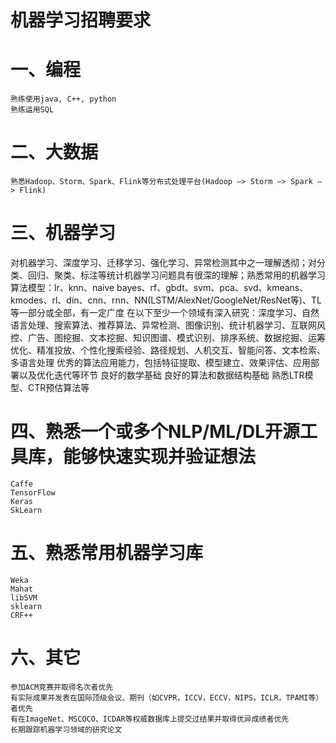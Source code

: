 # 机器学习招聘要求
# 一、编程
    熟练使用java, C++, python
    熟练运用SQL
# 二、大数据
    熟悉Hadoop、Storm、Spark、Flink等分布式处理平台(Hadoop —> Storm —> Spark —> Flink)
# 三、机器学习
对机器学习、深度学习、迁移学习、强化学习、异常检测其中之一理解透彻；对分类、回归、聚类、标注等统计机器学习问题具有很深的理解；熟悉常用的机器学习算法模型：lr、knn、naive bayes、rf、gbdt、svm、pca、svd、kmeans、kmodes、rl、din、cnn、rnn、NN(LSTM/AlexNet/GoogleNet/ResNet等)、TL等一部分或全部，有一定广度
在以下至少一个领域有深入研究：深度学习、自然语言处理、搜索算法、推荐算法、异常检测、图像识别、统计机器学习、互联网风控、广告、图挖掘、文本挖掘、知识图谱、模式识别、排序系统、数据挖掘、运筹优化、精准投放、个性化搜索经验、路径规划、人机交互、智能问答、文本检索、多语言处理
优秀的算法应用能力，包括特征提取、模型建立、效果评估、应用部署以及优化迭代等环节
良好的数学基础
良好的算法和数据结构基础
熟悉LTR模型、CTR预估算法等

# 四、熟悉一个或多个NLP/ML/DL开源工具库，能够快速实现并验证想法
    Caffe
    TensorFlow
    Keras
    SkLearn
# 五、熟悉常用机器学习库
    Weka
    Mahat
    libSVM
    sklearn
    CRF++
# 六、其它
    参加ACM竞赛并取得名次者优先
    有实际成果并发表在国际顶级会议、期刊（如CVPR，ICCV，ECCV，NIPS，ICLR，TPAMI等）者优先
    有在ImageNet、MSCOCO、ICDAR等权威数据库上提交过结果并取得优异成绩者优先
    长期跟踪机器学习领域的研究论文
